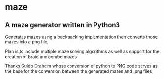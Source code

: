 # maze
## A maze generator written in Python3

Generates mazes using a backtracking implementation then converts those mazes into a png file.

Plan is to include multiple maze solving algorithms as well as support for the creation of braid and combo mazes

Thanks Guido Draheim whose conversion of python to PNG code serves as the base for the conversion between the generated mazes and .png files
